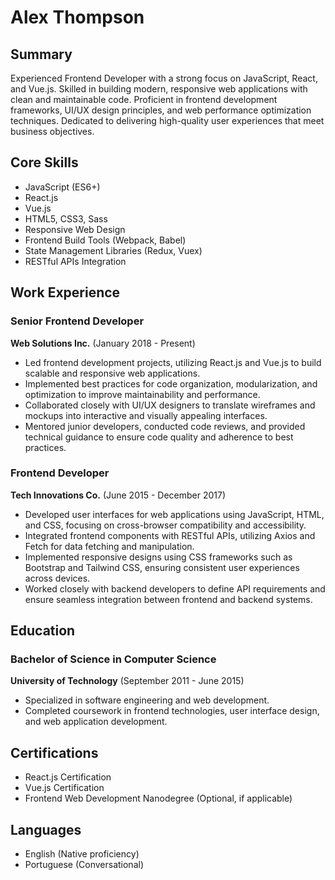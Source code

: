 # Alex Thompson

## Summary
Experienced Frontend Developer with a strong focus on JavaScript, React, and Vue.js. Skilled in building modern, responsive web applications with clean and maintainable code. Proficient in frontend development frameworks, UI/UX design principles, and web performance optimization techniques. Dedicated to delivering high-quality user experiences that meet business objectives.

## Core Skills
- JavaScript (ES6+)
- React.js
- Vue.js
- HTML5, CSS3, Sass
- Responsive Web Design
- Frontend Build Tools (Webpack, Babel)
- State Management Libraries (Redux, Vuex)
- RESTful APIs Integration

## Work Experience
### Senior Frontend Developer
**Web Solutions Inc.** (January 2018 - Present)
- Led frontend development projects, utilizing React.js and Vue.js to build scalable and responsive web applications.
- Implemented best practices for code organization, modularization, and optimization to improve maintainability and performance.
- Collaborated closely with UI/UX designers to translate wireframes and mockups into interactive and visually appealing interfaces.
- Mentored junior developers, conducted code reviews, and provided technical guidance to ensure code quality and adherence to best practices.

### Frontend Developer
**Tech Innovations Co.** (June 2015 - December 2017)
- Developed user interfaces for web applications using JavaScript, HTML, and CSS, focusing on cross-browser compatibility and accessibility.
- Integrated frontend components with RESTful APIs, utilizing Axios and Fetch for data fetching and manipulation.
- Implemented responsive designs using CSS frameworks such as Bootstrap and Tailwind CSS, ensuring consistent user experiences across devices.
- Worked closely with backend developers to define API requirements and ensure seamless integration between frontend and backend systems.

## Education
### Bachelor of Science in Computer Science
**University of Technology** (September 2011 - June 2015)
- Specialized in software engineering and web development.
- Completed coursework in frontend technologies, user interface design, and web application development.

## Certifications
- React.js Certification
- Vue.js Certification
- Frontend Web Development Nanodegree (Optional, if applicable)

## Languages
- English (Native proficiency)
- Portuguese (Conversational)

